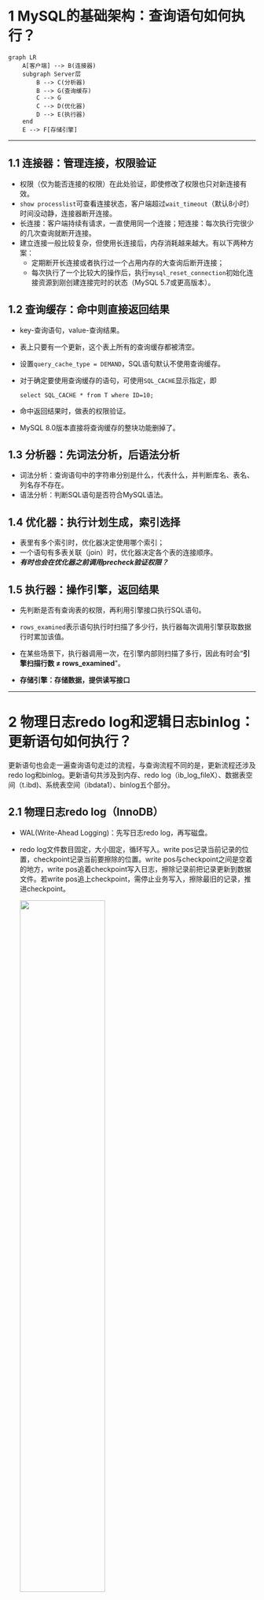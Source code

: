 # 1 MySQL的基础架构：查询语句如何执行？

```mermaid
graph LR
    A[客户端] --> B(连接器)
    subgraph Server层 
        B --> C(分析器)
        B --> G(查询缓存)
        C --> G
        C --> D(优化器)
        D --> E(执行器)
    end 
    E --> F[存储引擎]

```

---

## 1.1 **连接器：管理连接，权限验证**

+ 权限（仅为能否连接的权限）在此处验证，即使修改了权限也只对新连接有效。
+ `show processlist`可查看连接状态，客户端超过`wait_timeout`（默认8小时）时间没动静，连接器断开连接。
+ 长连接：客户端持续有请求，一直使用同一个连接；短连接：每次执行完很少的几次查询就断开连接。
+ 建立连接一般比较复杂，但使用长连接后，内存消耗越来越大。有以下两种方案：
  - 定期断开长连接或者执行过一个占用内存的大查询后断开连接；
  - 每次执行了一个比较大的操作后，执行`mysql_reset_connection`初始化连接资源到刚创建连接完时的状态（MySQL 5.7或更高版本）。

## 1.2 **查询缓存：命中则直接返回结果**

- key-查询语句，value-查询结果。

- 表上只要有一个更新，这个表上所有的查询缓存都被清空。

- 设置`query_cache_type = DEMAND`，SQL语句默认不使用查询缓存。

- 对于确定要使用查询缓存的语句，可使用`SQL_CACHE`显示指定，即

  ```mysql
  select SQL_CACHE * from T where ID=10;
  ```

- 命中返回结果时，做表的权限验证。
- MySQL 8.0版本直接将查询缓存的整块功能删掉了。

## 1.3 **分析器：先词法分析，后语法分析**

- 词法分析：查询语句中的字符串分别是什么，代表什么，并判断库名、表名、列名存不存在。
- 语法分析：判断SQL语句是否符合MySQL语法。

## 1.4 **优化器：执行计划生成，索引选择**

- 表里有多个索引时，优化器决定使用哪个索引；
- 一个语句有多表关联（join）时，优化器决定各个表的连接顺序。
- ***有时也会在优化器之前调用precheck验证权限？***

## 1.5 **执行器：操作引擎，返回结果**

- 先判断是否有查询表的权限，再利用引擎接口执行SQL语句。
- `rows_examined`表示语句执行时扫描了多少行，执行器每次调用引擎获取数据行时累加该值。
- 在某些场景下，执行器调用一次，在引擎内部则扫描了多行，因此有时会“**引擎扫描行数  ≠  rows_examined**"。

- **存储引擎：存储数据，提供读写接口**

---

# 2 物理日志redo log和逻辑日志binlog：更新语句如何执行？

​		更新语句也会走一遍查询语句走过的流程，与查询流程不同的是，更新流程还涉及redo log和binlog。更新语句共涉及到内存、redo log（ib_log_fileX）、数据表空间（t.ibd)、系统表空间（ibdata1）、binlog五个部分。

## 2.1 **物理日志redo log（InnoDB）**

- WAL(Write-Ahead Logging)：先写日志redo log，再写磁盘。

- redo log文件数目固定，大小固定，循环写入。write pos记录当前记录的位置，checkpoint记录当前要擦除的位置。write pos与checkpoint之间是空着的地方，write pos追着checkpoint写入日志，擦除记录前把记录更新到数据文件。若write pos追上checkpoint，需停止业务写入，擦除最旧的记录，推进checkpoint。

  <img src=".\WAL.png" width = "60%" />

- crash-safe：redo log使得InnoDB可以确保即使数据库发生重启，之前提交的记录都不会丢失。

- 设置`innodb_flush_log_at_trx_commit=1`使得每次事务的redo log都直接持久化到磁盘，保证MySQL异常重启之后数据不丢失。

## 2.2 **逻辑日志binlog（Server层）**

- binlog称为归档日志，记录的是SQL语句的原始逻辑，追加写；redo log记录的是“在某个数据页上做了什么修改”，循环写。
- 设置`sync_binlog=1`使得每次事物的binlog都直接持久化到磁盘，保证MySQL异常重启之后binlog不丢失。

## 2.3 **两阶段提交：执行器和InnoDB引擎执行更新语句**

```mermaid
graph TD
	A[取到行数据] --> B{数据页在内存中?}
	B -- 是 --> C(返回行数据)
	B -- 否 --> D(磁盘中读入内存)
	D --> C
	C --> E(更新旧行数据的值)
	E --> F(写入新行)
	F --> G(新行更新到内存)
	G --> H(写入redo log, 处于prepare阶段)
	H --> I(写binlog)
	I --> J[提交事务, 处于commit阶段]

	classDef green fill:#9f6,stroke:#333,stroke-width:2px;
	class A green
	class E green
class F green
	class I green
```

​																								绿色：执行器中执行；灰色：InnoDB引擎内部执行

- 两阶段提交的目的：使redo log和binlog之间的逻辑一致。
- 两阶段提交是跨系统维持数据逻辑一致性的常用方案。
- 上图中的"commit"与事务结束语句“commit”的区别：
  - “commit语句”：MySQL语法中，用于提交一个事务的命令。
  - “commit步骤”：事务提交过程中的最后一个步骤，执行完该步骤后，本事务提交完成。
  - “commit语句”执行的时候，会包含“commit步骤”。

# 3 事务的隔离性和隔离级别

## 3.1 **事务的四大特性（ACID）**

- 原子性（Atomicity）：处于同一个事务中的多条语句是不可分割的。
- 一致性（Consistency）：事务必须使数据库从一个一致性状态变换到另外一个一致性状态。
- 隔离性（Isolation）：多线程环境下，一个线程中的事务不能被其他线程中的事务干扰。
- 持久性（Durability）：事务一旦提交，就应该被永久保存起来。

## 3.2 **隔离级别**

- 事务隔离性越好，效率就越低。从上往下，隔离性递增。

|                              | 脏读（dirty read） | 不可重复读（non-repeatable read） | 幻读（phantom read） |
| ---------------------------- | ------------------ | --------------------------------- | -------------------- |
| 读未提交（read uncommitted） | ×                  | ×                                 | ×                    |
| 读提交（read committed）     | √                  | ×                                 | ×                    |
| 可重复读（repeatable read）  | √                  | √                                 | ×                    |
| 串行化（serializable）       | √                  | √                                 | √                    |

- 多个事务同时执行时，可能出现
  - 脏读：一个线程中的事务读取到了另外一个线程中未提交的数据。
  - 不可重复读：一个线程中的事务读取到了另外一个线程中提交的update的数据。
  - 幻读：一个线程中的事务读取到了另外一个线程中提交的insert的数据。
- 隔离级别释义
  - 读未提交（ru）：事务提交之前，其他事务就能看到它的变更。
  - 读提交（rc）：事务提交之后，其他事务才能看到它的变更。
  - 可重复读（rr）：一个事务提交之前，看到的总是与启动时看到的数据一致。
  - 串行化（s）：对同一行记录，后访问的事务必须等待前访问的事务执行完成，才能继续执行。
- 隔离级别的实现
  - 读未提交（ru）：直接返回记录上的最新值，没有视图概念。
  
  - 读提交（rc）：在每个select语句开始执行时创建视图（read view），详述见下文。
  
  - 可重复读（rr）：在事务启动（执行第一个select语句）时创建视图（read view），详述见下文。
  
    ```mysql
    set session transaction isolation level repeatable read; # 设置rr隔离级别
    start transaction with consistent snapshot;              # 执行完该语句就可获得一致性视图
    ```
  
  - 串行化（s）：直接用加锁的方式避免并行访问。
- Oracle数据库的默认隔离级别为“rc”。配置`transaction_isolation=READ-COMMITTED`可使隔离级别为“rc”。

## 3.3 **事务隔离级别rc和rr的实现：MVCC(多版本并发控制)**

### 3.3.1 版本链

- 对于使用InnoDB引擎的表来说，它的聚簇索引记录中包含两个必要的隐藏列：
  - trx_id：当前记录的事务id。
  - roll_pointer：类似指针，指向该记录修改前的信息。
- 每进行一次update操作， 都会记录一次undo日志（回滚日志），即该记录的一个版本。每条undo日志的内容包含主键、更新后的列值以及trx_id和roll_pointer。同一个主键的所有更新记录通过roll_pointer串成一个链表，构成版本链。版本链的起始端一定是该主键的insert操作，insert操作对应的undo日志没有roll_pointer属性。
- undo log的重要功能之一是回滚没有提交的事务。

### 3.3.2 read view：主要记录当前系统中的活跃事务id。

- read view不含表结构。

- rc和rr的实现关键在于：判断版本链中的哪个版本对于当前事务是可见的。

- 如何判断被访问版本对于当前事务可见（即判断执行select操作之后的返回结果）：
  - 若被访问版本的trx_id比最小的活跃事务id还小，则说明该版本对应的事务在生成read view之前就已提交，所以该版本对于当前事务可见；
  - 若被访问版本的trx_id比最大的活跃事务id还大，则说明该版本对应的事务在生成read view之后才可能被提交，所以该版本对于当前事务不可见；
  - 若被访问版本的trx_id在活跃事务id最小值与最大值之间，则需判断：若trx_id为记录的活跃事务id之一（非当前事务id，当前事务id对于当前事务总是可见的），则该版本对于当前事务不可见；若trx_id不在活跃事务id之列，则该版本对于当前事务可见。
  
  通俗地讲，即一个数据版本对于一个事务视图来说，除了自己的更新总是可见以外，总是有
  
  - 版本已提交，而且是在视图创建前提交，可见；
  - 版本已提交，但是在视图创建后提交，不可见；
  - 版本未提交，不可见。 
  
- 从版本链中最新的版本开始，依次判断其对当前事务的可见性直到获取到可见的版本。若所有的版本都不可见，则说明该记录对于当前事务不可见。

- 事务id的分配：只有第一次真正修改记录（增删改）时，才会分配一个递增的事务id。

- 当系统中没有比某个undo log更早的read view，该undo log会被系统删除。

- update操作总是先读后写，读是“当前读”，即获取的总是版本链上最新的记录。

- select语句加锁后，也是“当前读”。

  ```mysql
  select k from tuser where id = 1 lock in share mode; # 加了读锁（S锁，共享锁）
  select k from tuser where id = 1 for update;         # 加了写锁（X锁，排他锁）
  ```

### 3.3.3 总结

​		MVCC在MySQL中实际上指的是rc、rr隔离级别的事务在执行普通的SELECT操作时访问记录版本链的过程，这样可以使不同的事务之间的读-写、写-读并发执行，从而提升系统效率。

## 3.4 **事务的启动方式**

- 显式启动事务（推荐）

  ```mysql
  begin/start transaction;
  commit/rollback;
  OR commit work and chain; # 提交事务且自动启动下一个事务
  ```

- `set autocommit=1`（推荐）

  `set autocommit=0`可能导致意外的长事务。长事务意味着系统中极有可能存在很老的read view，自然就会存在很多很老的回滚段占据大量存储空间。

- 查询长事务

  ```mysql
  # 查询持续时间超过60s的事务
  select * from information_schema.innodb_trx where TIME_TO_SEC(timediff(now(), trx_started)) > 60;
  ```

# 4 索引

## 4.1 **索引的常见数据模型**

- 哈希表

  - 优点：等值查询速度很快，插入新记录很快。
  - 缺点：区间查询要全表扫描，速度会很慢。
  - 典型应用：Memcached及其他一些NoSQL引擎。

- 有序数组

  - 优点：在等值查询和范围查询场景中性能表现很优秀。
  - 缺点：在有序数组中间插入一个新记录速度很慢。
  - 典型应用：静态存储引擎。

- N叉树

  - “N”取决于数据块的大小。
- 索引不仅存在内存中，还要写到磁盘上，所以，应尽量少地读磁盘。
    - 使用含100万节点、树高为20的平衡二叉树查询100万行的表中一行，可能需要$20✖10ms$（机械硬盘随机读取数据块耗时约10ms）的时间，太慢！！！
    - 对于N叉树，$N=1200$，树高为4时，至少可以存储$1200^{(4-1)}\approx17亿$条记录。树根的数据块总存在于内存中，一个10亿行的表按索引查找一个值最多需访问3次磁盘，读写性能优秀。
  - N叉树适配磁盘的访问模式，已经被广泛应用于数据库存储引擎中。

## 4.2 InnoDB的索引模型

- InnoDB使用的是B+树索引模型，每一个索引对应一棵B+树。
- 索引组织表：根据主键顺序以索引的形式存放的表。

- 索引的类型
  - 根据叶子节点的内容，分为主键索引（也称聚簇索引）和非主键索引（也称二级索引）。
    - 主键索引：叶子节点存放的是整行数据，主键索引可以是多个字段，一个表只能有一个主键索引。
    - 非主键索引：叶子节点存放的是主键的值，组织方式为先按非主键索引排序再按主键排序并去重。
  - 根据索引是否可以重复，分为唯一索引和非唯一索引。
    - 唯一索引：在表上一个或者多个字段组合唯一建立的索引，主键索引是特殊的唯一索引。 
    - 非唯一索引：在表上一个或者多个字段组合建立的索引，索引可以重复。
- 回表：基于非主键索引的查询搜索非主键索引树之后再到主键索引树搜索的过程。
- 基于非主键索引的查询比基于主键索引的查询要多扫描一棵索引树，因此应尽量使用主键查询。

## 4.3  InnoDB的索引维护

- 索引维护的目的：为了维护B+树索引的有序性。

- 页分裂：原数据页已满，申请新的数据页，并将部分数据挪到新数据页的过程。

  - 页分裂导致性能降低；
  - 页分裂导致数据页的利用率降低：原本一个页的数据，现在分到两个页中，整体空间利用率降低约50%。

- 页合并：相邻两个页删除了数据，利用率降到很低，触发合并。

- 自增主键（推荐）

  - 性能：每插入一条新记录，都是追加操作，不触发挪动其他记录，也不会触发叶子节点的分裂，插入数据的性能优秀。
  - 存储空间：主键长度越小，普通索引的叶子节点就越小，普通索引占用的空间就越小。

- 用业务字段直接做主键的场景（典型的KV场景）

  1. 只有一个索引；
  2. 该索引必须是唯一索引。
  
  - 没有其他索引，因此不用考虑其他索引叶子节点大小的问题。优先考虑“尽量使用主键查询”原则。

- 重建索引可以使索引更紧凑、更省空间，但会重建整个表

  ```mysql
  # 重建非主键索引
    alter table tuser drop index k;
    alter table tuser add index(k);
  # 重建主键索引
    alter table tuser drop primary key;
    alter table tuser add primary key(id);
  # 重建表的所有索引
    alter table tuser engine=InnoDB;
  ```

## 4.4 覆盖索引：避免回表过程

- 对于普通索引，若索引“覆盖了”查询需求，即可直接提供查询结果，不需要回表，称为覆盖索引。
- 覆盖索引是一种联合索引。
- 使用覆盖索引可以减少树的搜索次数，是一个常用的的查询性能优化手段。
- 建立冗余索引来支持覆盖索引时需权衡好索引维护的代价和建立索引带来的收益。

## 4.5 最左前缀原则

- 最左前缀是什么？

  - 可以是联合索引的最左N个字段；
  - 也可以是字符串索引的最左M个字符。

- 基于最左前缀原则，如何安排联合索引中索引的字段顺序？

  第一原则：若通过调整顺序，可以少维护一个索引，则这个顺序往往是需要优先考虑采用的。

- 既有联合查询，又有基于各字段a、b的查询，如何设计索引？

  - 原则：尽量节省空间。
  - 举例：若字段a的值比字段b的值要大，则可创建（a，b）的联合索引和（b）的单字段索引。

- 对于联合索引，查询时使用模糊匹配，并不会利用最左前缀原则使用索引。

## 4.6 索引下推（5.6开始支持）

- 定义：索引遍历过程中，对索引中包含的字段先做判断，叫做索引下推。
- 好处：直接过滤掉不满足条件的记录，减少回表次数。

# 5 全局锁和表级锁

- 根据加锁的范围，MySQL中的锁大致可分为全局锁、表级锁和行锁。

## 5.1 全局锁（server层）

- 定义：对整个数据库实例加的锁。

- 加锁方式

  ```mysql
  flush tables with read lock; # 即FTWRL
  ```

- 加锁作用：使得整个库处于只读状态，其他线程的以下语句会被阻塞：

  - 数据更新语句（增删改即DML）；
  - 数据定义语句（建表、修改表结构语句即DDL）；
  - 更新类事务的提交语句。

- 执行时机：所有事务都提交完毕或所有读写都执行完毕。

- 典型应用场景：做全库逻辑备份。

  - 对于所有的表都使用支持事务的引擎的库，更好的做法是采用一致性读进行备份。

    ```mysql
    mysqldump -single-transaction ... # 导数据之前就会启动一个事务，确保拿到一致性视图
    ```

  - 对于不支持事务的引擎，如MyISAM，就只能使用FTWRL了。

  - `set global readonly=true`可使全库只读，与FTWRL相比
    
    - 在slave上，readonly对super权限无效；
    
    - readonly参数可能用作他用，设置readonly可能影响其他的逻辑；
    - 设置readonly为true之后，若客户端异常，则数据库会一直保持read only状态；而执行FTWRL之后，若客户端异常，则MySQL会自动释放这个全局锁。

## 5.2 表级锁（server层）

- 分两类：表锁和元数据锁（meta data lock，即MDL）。

### 5.2.1 表锁

- 语法

  ```mysql
  lock tables ... read/write; # 加表级锁，多个表用逗号隔开
                              # e.g. lock tables t1 read, t2 write;
  unlock tables;              # 主动释放锁，客户端断开也会自动释放
  ```

- 作用
  - 其他所有线程对t1的读、对t2的写都会阻塞；
  - 本线程只能执行读t1、读写t2的操作。

### 5.2.1 元数据锁（MDL，5.5开始支持）

- 加锁方式：不需要显式使用，在访问一个表时会自动加MDL。
- 加锁时机
  - 加MDL读锁：对一个表做增删改查操作之时；
  - 加MDL写锁：对表做结构变更操作之时。
- 锁与锁的关系
  - 读-读不互斥；
  - 读-写互斥，写-写互斥。
- 小心
  - 变更表结构需要扫描全表数据，变更大表尤其注意。
  - 变更表结构之时会使得整个表完全不可读写，变更小表也可能搞挂整个库。
- 如何安全地给小表加字段？
  - 解决长事务，比如kill掉长事务；
  - 对于热点表，kill掉长事务不管用，可在alter语句中设定等待时间（MariaDB和AliSQL均支持该语法）。

# 6 行锁（引擎层）

- InnoDB支持行锁，而MyISAM不支持行锁，其并发控制只能使用表锁。
- 两阶段锁协议
  - 行锁在需要的时候才加上；
  - 不需要了行锁的时候不会立即释放，而是要等到事务结束时才释放。
- 根据两阶段锁协议使用事务：
  - 场景：事务中需要锁多个行；
  - 方法：把最可能造成锁冲突、最可能影响并发度的锁尽量往后放。

- 解决死锁的两种策略
  - 直接进入等待，直到超时。

    ```mysql
    set innodb_lock_wait_timeout = 50; # 设置死锁超时时间，默认值为50s
    ```

  - 发起死锁检测，发现死锁后，主动回滚死锁链条中的某一个事务，让其他事务得以继续执行。（常用）

    ```mysql
    set innodb_deadlock_detect = on; # 开启死锁检测，默认开启
    ```

- 死锁检测：当一个事务被锁时，检查其所依赖的线程有没有被别人锁住，若检测到了某个线程锁住了该事务，再检测该事务是否锁住了该线程，即出现循坏等待，也就是死锁。

- 在热点行更新并且高并发的状况下，死锁检测可能消耗大量的CPU资源。解决办法：
  - 若可确保某业务一定不会出现死锁，则可临时把死锁检测关掉。
    - 风险：死锁是业务无损的，而关掉死锁检测则可能出现大量超时，这是业务有损的。
  - 在客户端做并发控制。
    - 风险：客户端很多时，总并发数仍旧会很高。
  - 在数据库服务端做并发控制。（主要方向）
    - 在中间件实现；
    - 做在MySQL里面。思路：对于相同行的更新，在进入引擎前排队。
    - 根据业务逻辑，在sql设计上优化。比如，将一行改成逻辑上的多行，减少锁冲突。

#############################################基础篇#############################################

---

# 7 如何选择普通索引和唯一索引？

## 7.1 选择索引对于查询过程的影响

​		InnoDB的数据是以数据页为单位，整体写入内存来读写的，每个页大小默认16KB。

```mysql
# 示例
select * from T where k=5; # k可能是普通索引也可能是唯一索引
```

### 7.1.1 普通索引

- 流程：查找到满足条件`k=5`的第一个记录后，需查找下一个记录，直到碰到第一个不满足条件的记录。
- 可能发生的情况：`k=5`这条记录刚好是所在数据页的最后一个，那么取下一记录必然要取下一个数据页到内存中。但这种情形发生概率很低，平均操作成本对于现有的CPU来说忽略不计。

### 7.1.2 唯一索引

- 流程：查找到第一个满足条件`k=5`的记录后，停止继续检索。

### 7.1.3 结论

- 性能差距：微乎其微。
- 理由：上述情况下，普通索引只比唯一索引多一次指针寻址和一次计算判断。

## 7.2 选择索引对于更新过程的影响

### 7.2.1 change buffer（InnoDB）

- 用途：更新数据时，若数据页不在内存中（若在直接更新），InnoDB会将更新操作缓存到change buffer。

- 特点：在内存中有拷贝，可持久化，使用的是buffer pool中的内存。

  ```mysql
  set innodb_change_buffer_max_size = 50; # change buffer的大小最多只能占用buffer pool的50%
  ```

- merge

  - 定义：将change buffer中的操作应用到原数据页，得到最新结果的过程。
  - 流程
    - 从磁盘读入数据页到内存；
    - 将change buffer记录应用到内存中数据页中；
    - 写redo log（包含数据变更和change buffer变更）。
  - 时机：访问数据页、后台定时器、数据库正常关闭。

- 好处

  - 将更新操作缓存起来，减少读磁盘，提升语句执行速度；
  - 提升内存利用率（数据读入内存需占用buffer pool）。

### 7.2.2 普通索引

- 记录更新的目标页在内存中（以insert为例）
  - 流程：找到目标位置，插入记录，执行结束。
- 记录更新的目标页不在内存中（以insert为例）
  - 流程：更新记录到change buffer，执行结束。

### 7.2.3 唯一索引

- 特点：所有更新操作都要判断操作是否违反唯一性约束，即必须将相关数据页读入内存中。
- 是否使用change buffer：否，理由：直接更新内存会更快。
- 记录更新的目标页在内存中（以insert为例）
  - 流程：找到目标位置，判断到没有冲突，插入记录，执行结束。
- 记录更新的目标页不在内存中（以insert为例）
  - 流程：数据页读入内存，判断到没有冲突，插入记录，执行结束。

### 7.2.4 结论

- 记录更新的目标页在内存中时，对于insert操作，两者差异微乎其微。
- 记录更新的目标页不在内存中时，对于insert操作，试想一下，若插入的位置均在不同的数据页，那么按唯一索引插入会有大量的随机磁盘访问，性能更差。

## 7.3 change buffer的使用场景

- 只有普通索引可以使用。
- 起到加速作用的前提：
  - 对于写多读少的业务，页面在写完之后马上被访问的概率较小，change buffer记录的变更就越多，对性能的提升越显著，常见有账单类、日志类的系统；
  - 对于写少读多的业务，页面写完之后大概率要被访问，触发merge过程，随机IO不但不会减少，反而增加了change buffer的维护代价。

## 7.4 change buffer和redo log

- 共同点：提升性能的核心机制——尽量减少随机操作。
- 不同点
  - redo log主要节省的是随机写磁盘的IO消耗（转成顺序写）；
  - change buffer主要节省的使随机读磁盘的IO消耗。

# 8 MySQL如何选择索引？

```mysql
set long_query_time=0; # 接下来的语句都被记录到慢查询日志中
```

## 8.1  影响因子

- 扫描行数；
- 是否使用临时表；
- 是否排序。

## 8.2 扫描行数

- 如何判断：根据统计信息即“区分度”估算记录数。

- 区分度：一个索引上不同的值越多，这个索引的区分度就越好。

- 基数（cardinality）：一个索引上不同的值的个数。也就是说，基数越大，区分度越好。

  ```mysql
  show index from t1; # 查看索引的基数
  
  # 设置索引统计方法
  set innodb_stats_persistent=on;  # 统计信息持久化存储，默认N=20，M=10
  set innodb_stats_persistent=off; # 统计信息只存储在内存中，默认N=8，M=16
  ```

  - 采样统计获取基数
    - InnoDB默认选择N个数据页，统计每个页面不同值的平均值，乘以总页数，得到基数。
    - 当变更的数据行数超过1/M时，会自动触发重新做一次索引统计。

- explain查询到的rows字段表示的是预计扫描行数。

- 强制使用某个索引，可以

  ```mysql
  select * from t force index(a) where a between 100 and 200;
  ```

- 若发现explain的结果预估的rows值跟实际情况差别比较大，可以

  ```mysql
  analyze table t; # 重新统计索引信息
  ```

## 8.3 索引选择异常时的处理

- `force index`，强制使用某索引；

- 修改sql语句，引导MySQL使用期望的索引；

- 在某些场景下，新建一个更合适的索引或删掉误用的索引。

# 9 如何给字符串字段加索引？

```mysql
alter table tuser add index index1(email);    # 不指定前缀长度，默认为索引包含整个字符串
alter table tuser add index index2(email(6)); # 指定前缀索引长度，将字符串前六个字节作为索引
```

- 主要战场：占用空间和扫描次数的PK。

- 小结：使用前缀索引，定义好长度，就可以做到既节省空间，又不用额外增加太多的查询成本（扫描次数）。

- 如何定义好长度

  - 指导思想：通过统计索引上有多少个不同的值（即区分度）来判断长度多少合适。

  - 操作办法

    - 算出列上有多少个不同的值。

      ```mysql
      select count(distinct email) as L from tuser;
      ```

    - 依次选取不同长度的前缀来比较这个值。

      ```mysql
      select 
      	count(distinct left(email, 4)) as L4,
      	count(distinct left(email, 5)) as L5,
      	count(distinct left(email, 6)) as L6,
      from tuser;
      ```

    - 设定可以接受的区分度损失比例，比如5%。

    - 在第二步中返回的三个值中，找出不小于`L*95%`的值，选取其中最小值作为该长度。

- 注意：使用前缀索引就用不上覆盖索引对查询性能的优化。

- 遇到区分度很低的索引时

  - 字符串后部分区分度很高时，使用倒序存储，仍旧使用前缀索引。

    ```mysql
    select field_list from tuser where id_card = reverse('input_id_card_string'); # 倒序查询
    ```

  - 使用hash字段。

    ```mysql
    # 比如创建一个整数字段，保存身份证的校验码（crc32())，同时在这个字段上创建索引
    alter table tuser add id_card_crc int unsigned, add index(id_card_crc);
    ```

  - 上述两种方法的异同点
    - 相同点
      - 都不支持范围查询。
    - 不同点
      - 从占用的额外空间上看，倒序存储不会消耗额外的存储空间，而hash字段需要增加一个字段。但倒序存储若使用稍长字节作为索引，那两者空间消耗差不多；
      - 从CPU消耗上看，倒序存储每次读写都需要额外调用一次reverse函数，而hash字段的方式需要调用一次crc32()函数，消耗稍微比reverse大写；
      - 从查询效率上看，使用hash的性能更稳定一些，因为crc32冲突概率非常小，而倒序存储方式会增加扫描次数。  

# 10 执行一条SQL语句为何突然变得特别慢？

- 脏页：内存数据页跟磁盘数据页不一致。

- 干净页：内存数据页跟磁盘数据页一致。

- 脏页与干净页的判断：每个数据页头部都有8字节的LSN，每次修改都会变大，LSN比checkpoint的LSN小的一定是干净页，反之则为脏页。

- 慢之因：刷脏页（flush）。

- 触发flush的四种场景：

  - redo log写满了，停止所有更新，推进checkpoint，腾出空间写redo log，考虑性能问题。
    - 要尽量避免。
  - 系统内存不足，淘汰一些数据页，若淘汰的是脏页，则需将脏页写到磁盘，考虑性能问题。
    - 内存不足是常态，用buffer poll管理内存，尽量使用内存。
  - 系统”空闲“的时候，无性能问题。
  - MySQL正常关闭的时候，无性能问题。

- 每个数据页有且仅有两种状态（最有效率）：

  - 在内存里，一定是正确的结果，直接返回；
  - 内存中没有数据，数据文件上一定是正确的结果，读入内存后返回。

- buffer pool中内存页的三种状态：

  - 还没有使用的；
  - 使用了并且是干净页；
  - 使用了并且是脏页。

- 影响性能的两种刷脏页场景：

  - 一个查询淘汰的脏页个数太多，导致响应时间过长；
  - redo log写满，所有更新都被堵住，写性能跌为0。

- InnoDB刷脏页的控制策略（控制脏页比例）

  - 正确告诉InnoDB所在主机的IO能力，即正确设置参数`innodb_io_capacity`。

    ```shell
    # 使用fio工具测试磁盘的IOPS
    fio -filename=$filename -direct=1 -iodepth 1 -thread -rw=randrw -ioengine=psync -bs=16k 
    -size=500M -numjobs=10 -runtime=10 -group_reporting -name=mytest
    ```

  - 刷脏页的速度的影响因子：脏页比例（不能经常接近75%）和redo log写盘速度。

    ```mysql
    set innodb_max_dirty_pages_pct=75; # 脏页比例上限，默认为75%，下图简写为maxD
    # 脏页比例 = Innodb_buffer_pool_pages_dirty/Innodb_buffer_pool_pages_total
    select VARIABLE_VALUE into @a from global_status where VARIABLE_VALUE = 'Innodb_buffer_pool_pages_dirty';
    select VARIABLE_VALUE into @b from global_status where VARIABLE_VALUE = 'Innodb_buffer_pool_pages_total';
  select @a/@b; #即下图中的“M”
    ```
  
  ```mermaid
  graph TD
  	A((start)) --> B(脏页比例M, maxD)
  	A --> C(N=当前redo日志序号-checkpoint序号)
  	B --> D("F1(M)=M < maxD ? 100 : 100*M/maxD")
  	C --> E("F2(N)")
  	D --> F("R=max{F1,F2}")
  	E --> F
  	F --> G("按照'IO能力✖R%'的速度刷脏页")
  	G --> H((end))
  	H -.-> A
  ```

- 一个有趣的问题

  ```mysql
  # 连坐机制：机械硬盘时代比较有意义，对于SSD来说IOPS不是瓶颈
  set innodb_flush_neighbors = 1; # 脏页旁边的数据页也是脏页时，会把“邻居”一起刷掉，减少随机IO
  set innodb_flush_neighbors = 0; # 不找邻居，自己刷自己的
  ```

# 11 为何删除了大量数据之后表文件大小仍旧不变？

## 11.1 原因

```mysql
set innodb_file_per_table = ON;  # （推荐）每个InnoDB表数据存储在以.ibd为后缀的文件中，即与表结构单独存放
                                 # （推荐理由）容易管理；通过drop table命令可以直接删除文件，空间立即回收
set innodb_file_per_table = OFF; # 表的数据放在系统共享表空间，也就是与数据字典放在一起
                                 # （不推荐理由）表删除了，空间没有回收
```

- 现象：删除某些行，表空间没有被回收。
- 数据删除真相
  - delete命令只是把记录的位置，或者数据页标记为“可复用”，但磁盘文件的大小并没有变，而没有被“复用”的空间看起来像“空洞”。
  - 数据随机插入可能造成的索引数据页分裂也会造成“空洞”。
  - 把“空洞”去掉，就可以达到收缩表空间的目的。

## 11.2 正确删除办法

```mysql
alter table A engine=InnoDB; # 自动完成重建表A
# 等价于
alter table A engine=InnoDB, ALGORITHM=inplace;
```

- 重建表（重建表A）

  - 新建一个与表A结构相同的临时表B；

  - 按照主键递增的顺序，从表A中按行读出数据插入到表B中；

  - 最后将表B替换表A，删除旧表，达到重建表A的目的。

    ```mysql
    alter table A engine=InnoDB, ALGORITHM=COPY; # 强制拷贝表，在server层重建表A
    ```

- Online DDL（5.6开始引入）

  - 优势：重建表的同时允许对表做增删改操作。
  - 新建一个临时文件，扫描表A主键的所有数据页；
  - 用数据页中表A的记录生成B+树，存储到临时文件中；
  - 在上述操作过程中，将所有对表A的操作记录在row log中；
  - 将row log应用到临时文件，得到逻辑数据上与表A相同的数据文件；
  - 用临时文件替换表A的数据文件。
  
- Online DDL之由来

  - alter语句启动之时，拿到了MDL写锁；
  - MDL写锁在真正拷贝数据之前就退化成读锁。
  - 退化成读锁的目的：
    - 不对增删改操作造成阻塞；
    - 禁止其他线程对目标表同时做DDL。
  - 总结：Online DDL之所以可以称为”Online“是因为最耗时的操作是拷贝数据到临时文件，该操作不会阻塞增删改操作，而锁的时间非常短。

- 注意：重建表都会扫描原表数据和构建临时文件，对于很大的表来说会很占IO和CPU资源，要小心控制时间。推荐使用ghost来做。

- Online和inplace

  - Online：整个DDL过程都是在InnoDB内部完成的，且DDL不会阻塞增删改操作；
  - inplace：整个DDL过程都是在InnoDB内部完成的，对于server层来说，没有把数据挪到临时表，是一个”原地“操作。
  - 两者关系
    - DDL过程若是Online的，则一定也是inplace的；反之，未必。
    - inplace的DDL过程不是Online的，举例：添加全文索引和空间索引。

- 三种重建表的方式

  ```mysql
  alter table t engine=InnoDB; # 5.6开始默认为Online DDL, 亦即recreate
  analyze table t;             # 不是重建表，只是重新统计表的索引信息，没有修改数据，加MDL读锁
  optimize table t;            # 等价于recreate+analyze
  ```

- 重建表机制：重建表时，InnoDB不会把整张数据页占满，而是每个页预留了1/16给后续的更新用。

# 12 如何高效率的统计表行数？

## 12.1 count(*)的实现方式（不加where条件）

- 不同引擎的实现方式
  - MyISAM把表的总行数存在了磁盘上，执行`count(*)`时直接返回，效率很高，但其不支持事务是短板；
  - InnoDB执行`count(*)`时，按行读取数据并累计行数，结果准确，但会导致性能问题 。 

- MySQL的优化
  - 优化器找最小的索引树来遍历。
  - 通用法则：在保证逻辑正确的前提下，尽量减少扫描的数据量。
- `show table status`表征行数的字段`TABLE_ROWS`是通过采样估算而来，误差在40%~50%，不能直接当作行数使用。

## 12.2 业务上统计表行数可以采用的方法

- 基本思想：找个地方，把操作记录表的行数存起来。
- 用缓存系统保存计数（如Redis）
  - 可能丢失计数更新；
  - 逻辑上不精确（没有事务的一致性），场景：显示操作记录的总数，同时显示最近操作的100条记录。
    - 查到的100行结果里有最新插入记录，而Redis的计数还没加1；
    - 或者，查到的100行结果里没有最新插入记录，而Redis的计数已经加了1。
- 在数据库中保存计数
  - 解决了崩溃丢失的问题（crash safe）；
  - rc隔离级别下，可重复读使得计数能够在逻辑上保持一致。

## 12.3 不同的count性能比较

- count()是一个聚合函数：对于满足条件的结果集，逐行判断count函数的参数是否为`null`，若不是则累计值就加1，否则不加，最后返回累计值。

- 分析性能差异的三个原则：

  - server层要什么就给什么；
  - InnoDB只给必要的值；
  - 优化器只优化了count(*)的语义为“取行数”，一些“显而易见”的优化并没有做。

- count(主键id)：InnoDB遍历整张表，取出每一行的id值，返回给server层，server层判断id不为空，按行累加。

- count(1)：InnoDB遍历整张表，但不取值，server层对于返回的每一行，放一个“1”进去，判断不为空，按行累加。

- count(字段)

  - 字段定义为`not null`，按行读取该字段，server层判断字段不能为`null`，按行累加；
  - 字段定义允许为`null`，按行读取该字段，server层判断字段不为`null`时，才按行累加。

- count(*)：InnoDB遍历整张表，不取值，判断✳不可能为`null`，直接按行累加。

- 按效率排序（尽量使用count(*)）：

  ​		count(字段) < count(主键id) < count(1) ≈ count(*)

# 13 日志索引问题串烧

## 13.1 问题一：在两阶段提交的不同瞬间，MySQL如果发生异常重启，是怎么保证数据完整性的？

- 若redo log中的事务是完整的，即有了commit标识，则直接提交；
- 若redo log中的事务只有完整的prepare，则判断对应的事务binlog是否存在并完整（保证主备一致性）：
  - 如果是，则提交事务；
  - 否则，回滚事务。

## 13.2 问题二：MySQL如何判断binlog的完整性？

- 一个事务的binlog是有完整格式的：
  - statement格式的binlog，最后会有COMMIT;
  - row格式的binlog，最后会有一个XID event。
- 5.6.2之后，引入binlog-checksum参数，验证binlog内容的正确性。

## 13.3 问题三：redo log和binlog是怎么关联起来的？

- 两者有一个共同的数据字段——XID。
- 崩溃恢复时，按顺序扫描redo log：
  - 若碰到既有prepare，又有commit的redo log，就直接提交；
  - 若碰到只有prepare，而没有commit的redo log，就拿着XID去binlog找对应的事务。

## 13.4 问题四： 处于prepare阶段的redo log加上完整binlog，重启就能恢复，这样设计的原因？

- 保证主库和备库的数据一致性。

## 13.5 问题五：放弃两阶段提交，先写redo log，再写binlog，崩溃恢复时保证两个日志都完整，这样做不可以的原因？

- 对于InnoDB来说，若redo log提交完成了，事务就不能回滚；
- 若redo log直接提交，然后binlog写入失败，InnoDB无法回滚，数据和binlog日志不一致。

## 13.6 问题六：只用binlog来支持崩溃恢复和归档，这样做不可以的原因？

- 历史原因
  - InnoDB不是MySQL的原生存储引擎，而MyISAM在设计之初就没有支持崩溃恢复；
  - InnoDB在加入MySQL引擎家族之前，就已经是一个提供崩溃恢复和事务支持的引擎了。加入之后，就直接使用InnoDB的redo log来支持崩溃恢复。
- 实现上的原因
  - binlog没有能力恢复“数据页”，因为binlog中并没有记录数据页的更新细节。

## 13.7 问题七：只用redo log可不可以？

- 只要有redo log，就是crash-safe的。
- binlog有着redo log无法替代的功能：
  - 归档。
  - MySQL系统依赖于binlog，比如高可用的基础就是binlog复制。

## 13.8 问题八：redo log一般设置多大？

- 对于若干TB的磁盘，一般设为4个文件，每个文件1GB。

## 13.9 问题九：正常数据写入后的最终落盘，是从redo log更新过来的还是从buffer pool更新过来的？

- redo log并没有记录数据页的完整数据，也就没有能力自己去更新磁盘数据页。
- 正常情况下，数据落盘，也就是刷脏页，即把内存中的数据页写盘。
- 崩溃恢复情况下，InnoDB如果判断到一个数据页可能在崩溃恢复时丢失更新，就会把它读到内存，然后让redo log更新内存内容。更新完成后，内存页变成脏页，也就回到了上述正常的情况。

## 13.10 问题十：redo log buffer是什么？是先修改内存，还是先写redo log？

- 事务还没有commit时，使用redo log buffer先缓存redo日志内容，待commit之后，将redo log buffer中内容写入redo log。

## 13.11 问题十一：在并发场景下，同时有两个人，设置为关注对方，就可能导致无法成功加为朋友关系。如何处理？

```mysql
# 场景需求：A、B两个用户，若互相关注，则成为好友。
#          A关注B时，首先，查询B是否关注A。
		  select * from like where user_id=B and liker_id=A;
#          若是，A、B成为好友；
		  insert into friend;
#          若不是，则只是“A关注B”的单向关系。
		  insert into like;

CREATE TABLE `like` (
	`id` int(11) NOT NULL AUTO_INCREMENT,
	`user_id` int(11) NOT NULL,
	`liker_id` int(11) NOT NULL,
	PRIMARY KEY (`id`),
	UNIQUE KEY `uk_user_id_liker_id` (`user_id`, `liker_id`)
) ENGINE=InnoDB;

CREATE TABLE `friend` (
	`id` int(11) NOT NULL AUTO_INCREMENT,
	`friend_1_id` int(11) NOT NULL,
	`friend_2_id` int(11) NOT NULL,
	PRIMARY KEY (`id`),
    UNIQUE KEY `uk_friend` (`friend_1_id`, `friend_2_id`)
) ENGINE=InnoDB;

# SOLUTION
# 为表like增加一个字段relatio_ship，取值1、2、3
# 1：user_id关注liker_id；2: liker_id关注user_id；3：互相关注

# A关注B时，若A<B，则执行
  begin;
  insert into `like` (user_id, liker_id, relation_ship) values(A, B, 1) on duplicate key update relation_ship=relation_ship | 1;
  select relation_ship from `like` where user_id=A and liker_id=B;
# 若relation_ship=1，则事务结束，执行commit
# 若relation_ship=3，则执行
  insert ignore into friend(friend_1_id, friend_2_id) values(A, B);
  commit;
  
# 若A>B时，则执行
  begin;
  insert into `like` (user_id, liker_id, relation_ship) values(B, A, 2) on duplicate key update relation_ship=relation_ship | 2;
  select relation_ship from `like` where user_id=B and liker_id=A;
# 若relation_ship=2，则事务结束，执行commit
# 若relation_ship=3，则执行
  insert ignore into friend(friend_1_id, friend_2_id) values(B, A);
  commit;
  
# EXPLAIN
# 表like强烈保证了“user_id < liker_id”，A、B同时关注对方，会产生锁冲突。“|”以及“ignore”都是为了保证重复调用时的幂等性。
# 先执行的事务会执行'insert into `like`'，同时下面的select持有该行的读锁；后到的另一个事务由于唯一键冲突被降级为'update `like` set relation_ship=relation_ship | 2 where user_id = A and liker_id = B;'后，只有等待该行的行锁被释放。
```

# 14 如何学习MySQL？

## 14.1 尝试看源码解决问题

## 14.2 混社区分享经验

## 14.3 了解了原理可以更好的定位问题

- 即使只是知道每个参数的意思~~~

## 14.4 了解了原理可以更巧妙地解决问题

## 14.5 看得懂源码能够获取更多的解决办法

## 14.6 了解每个参数的意思

## 14.7 了解MySQL为什么可以这样使用

## 14.8 了解每个参数的实现原理

## 14.9 看懂源码加深对数据库的理解

## 14.10 首先要会用，然后发现问题，解决问题

## 14.11 先实践，构建知识网络，然后阅读MySQL的官方手册

## 14.12 阅读《高性能MySQL》

## 14.13 培养习惯提高SQL效率

- 多写SQL

## 14.14 动手调试源码

## 14.15 看技术文章时，列提纲，摆问题，写理解

## 14.16 多多享受找出问题和解决问题的那一刻，爽！

# 15 谈谈“order by”

##  15.1 全字段排序

- 将需要排序的字段都放到sort_buffer中，排序后直接从内存返回查询结果
- 内存足够大时，MySQL优先选择全字段排序

## 15.2  rowid排序

- 排序的字段更少，排序后需再回到原表去取数据
- 内存较小时，才会可能选择rowid排序



